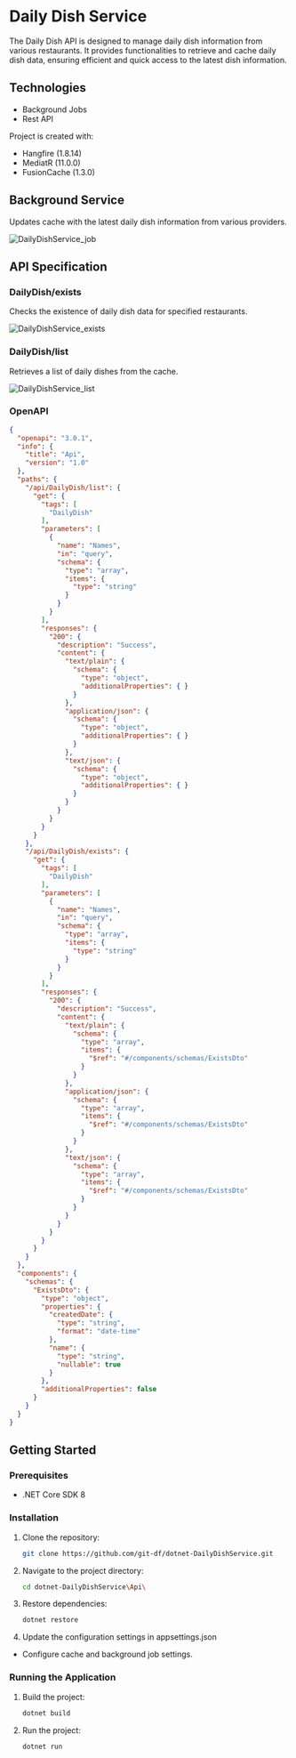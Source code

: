 # Daily Dish Service

The Daily Dish API is designed to manage daily dish information from various restaurants. It provides functionalities to retrieve and cache daily dish data, ensuring efficient and quick access to the latest dish information.

## Technologies
* Background Jobs
* Rest API

Project is created with:
- Hangfire (1.8.14)
- MediatR (11.0.0)
- FusionCache (1.3.0)

## Background Service

Updates cache with the latest daily dish information from various providers.

![DailyDishService_job](https://dawidflorian.pl/file/DailyDishService_job.png)

## API Specification

### DailyDish/exists

Checks the existence of daily dish data for specified restaurants.

![DailyDishService_exists](https://dawidflorian.pl/file/DailyDishService_exists.png)

### DailyDish/list

Retrieves a list of daily dishes from the cache.

![DailyDishService_list](https://dawidflorian.pl/file/DailyDishService_list.png)

### OpenAPI

```json
{
  "openapi": "3.0.1",
  "info": {
    "title": "Api",
    "version": "1.0"
  },
  "paths": {
    "/api/DailyDish/list": {
      "get": {
        "tags": [
          "DailyDish"
        ],
        "parameters": [
          {
            "name": "Names",
            "in": "query",
            "schema": {
              "type": "array",
              "items": {
                "type": "string"
              }
            }
          }
        ],
        "responses": {
          "200": {
            "description": "Success",
            "content": {
              "text/plain": {
                "schema": {
                  "type": "object",
                  "additionalProperties": { }
                }
              },
              "application/json": {
                "schema": {
                  "type": "object",
                  "additionalProperties": { }
                }
              },
              "text/json": {
                "schema": {
                  "type": "object",
                  "additionalProperties": { }
                }
              }
            }
          }
        }
      }
    },
    "/api/DailyDish/exists": {
      "get": {
        "tags": [
          "DailyDish"
        ],
        "parameters": [
          {
            "name": "Names",
            "in": "query",
            "schema": {
              "type": "array",
              "items": {
                "type": "string"
              }
            }
          }
        ],
        "responses": {
          "200": {
            "description": "Success",
            "content": {
              "text/plain": {
                "schema": {
                  "type": "array",
                  "items": {
                    "$ref": "#/components/schemas/ExistsDto"
                  }
                }
              },
              "application/json": {
                "schema": {
                  "type": "array",
                  "items": {
                    "$ref": "#/components/schemas/ExistsDto"
                  }
                }
              },
              "text/json": {
                "schema": {
                  "type": "array",
                  "items": {
                    "$ref": "#/components/schemas/ExistsDto"
                  }
                }
              }
            }
          }
        }
      }
    }
  },
  "components": {
    "schemas": {
      "ExistsDto": {
        "type": "object",
        "properties": {
          "createdDate": {
            "type": "string",
            "format": "date-time"
          },
          "name": {
            "type": "string",
            "nullable": true
          }
        },
        "additionalProperties": false
      }
    }
  }
}
```

## Getting Started

### Prerequisites
- .NET Core SDK 8

### Installation
1. Clone the repository:

   ```bash
   git clone https://github.com/git-df/dotnet-DailyDishService.git
   ```

2. Navigate to the project directory:

   ```bash
   cd dotnet-DailyDishService\Api\
   ```
   
3. Restore dependencies:

   ```bash
   dotnet restore
   ```
  
4. Update the configuration settings in appsettings.json

- Configure cache and background job settings.

### Running the Application
1. Build the project:

   ```bash
   dotnet build
   ```

2. Run the project:

   ```bash
   dotnet run
   ```

